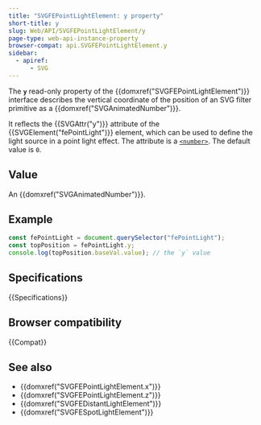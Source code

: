 ```yaml
---
title: "SVGFEPointLightElement: y property"
short-title: y
slug: Web/API/SVGFEPointLightElement/y
page-type: web-api-instance-property
browser-compat: api.SVGFEPointLightElement.y
sidebar:
  - apiref:
      - SVG
---
```


The **`y`** read-only property of the {{domxref("SVGFEPointLightElement")}} interface describes the vertical coordinate of the position of an SVG filter primitive as a {{domxref("SVGAnimatedNumber")}}.

It reflects the {{SVGAttr("y")}} attribute of the {{SVGElement("fePointLight")}} element, which can be used to define the light source in a point light effect. The attribute is a [`<number>`](/en-US/docs/Web/SVG/Guides/Content_type#number). The default value is `0`.

## Value

An {{domxref("SVGAnimatedNumber")}}.

## Example

```js
const fePointLight = document.querySelector("fePointLight");
const topPosition = fePointLight.y;
console.log(topPosition.baseVal.value); // the `y` value
```

## Specifications

{{Specifications}}

## Browser compatibility

{{Compat}}

## See also

- {{domxref("SVGFEPointLightElement.x")}}
- {{domxref("SVGFEPointLightElement.z")}}
- {{domxref("SVGFEDistantLightElement")}}
- {{domxref("SVGFESpotLightElement")}}
